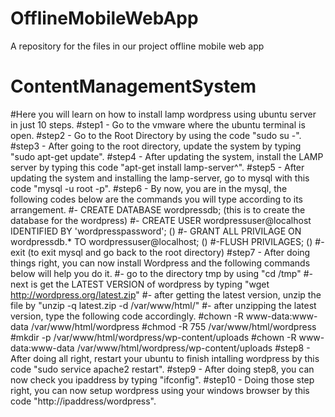 # OfflineMobileWebApp
A repository for the files in our project offline mobile web app

# ContentManagementSystem 
#Here you will learn on how to install lamp wordpress using ubuntu server in just 10 steps.
  #step1 - Go to the vmware where the ubuntu terminal is open.
  #step2 - Go to the Root Directory by using the code "sudo su -".
  #step3 - After going to the root directory, update the system by typing "sudo apt-get update".
  #step4 - After updating the system, install the LAMP server by typing this code "apt-get install lamp-server^".
  #step5 - After updating the system and installing the lamp-server, go to mysql with this code "mysql -u root -p".
  #step6 - By now, you are in the mysql, the following codes below are the commands you will type according to its arrangement.
		#- CREATE DATABASE wordpressdb; (this is to create the database for the wordpress)
		#- CREATE USER wordpressuser@localhost IDENTIFIED BY 'wordpresspassword'; ()
		#- GRANT ALL PRIVILAGE ON wordpressdb.* TO wordpressuser@localhost; ()
		#-FLUSH PRIVILAGES; ()
		#-exit (to exit mysql and go back to the root directory)
  #step7 - After doing things right, you can now install Wordpress and the following commands below will help you do it. 
		#- go to the directory tmp by using "cd /tmp"
		#- next is get the LATEST VERSION of wordpress by typing "wget http://wordpress.org/latest.zip"
		#- after getting the latest version, unzip the file by "unzip -q latest.zip -d /var/www/html/"
		#- after unzipping the latest version, type the following code accordingly.
			  #chown -R www-data:www-data /var/www/html/wordpress
			  #chmod -R 755 /var/www/html/wordpress
			  #mkdir -p /var/www/html/wordpress/wp-content/uploads
			  #chown -R www-data:www-data /var/www/html/wordpress/wp-content/uploads
  #step8 - After doing all right, restart your ubuntu to finish intalling wordpress by this code "sudo service apache2 restart".
  #step9 - After doing step8, you can now check you ipaddress by typing "ifconfig".
  #step10 - Doing those step right, you can now setup wordpress using your windows browser by this code "http://ipaddress/wordpress".
